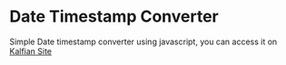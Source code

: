 # Date Timestamp Converter
Simple Date timestamp converter using javascript, you can access it on [Kalfian Site](https://timestamp.kalfian.com)

